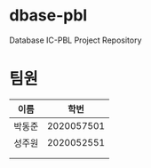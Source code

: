 # dbase-pbl
Database IC-PBL Project Repository


# 팀원

|이름|학번|
|-|-|
|박동준|2020057501|
|성주원|2020052551|
|||
|||
